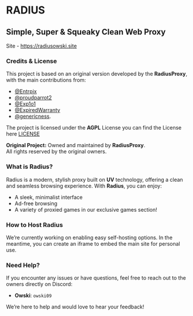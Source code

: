 # RADIUS

## Simple, Super & Squeaky Clean Web Proxy

Site - https://radiusowski.site

### Credits & License
This project is based on an original version developed by the **RadiusProxy**, with the main contributions from: 
- [@Entrpix](https://github.com/Entrpix)
- [@proudparrot2](https://github.com/proudparrot2) 
- [@Exp1o1](https://github.com/Exp1o1)
- [@ExpiredWarranty](https://github.com/ExpiredWarranty)
- [@genericness](https://github.com/genericness).

The project is licensed under the **AGPL** License you can find the License here [LICENSE](LICENSE)

**Original Project:** Owned and maintained by **RadiusProxy**.  
All rights reserved by the original owners.  

### What is Radius?
Radius is a modern, stylish proxy built on **UV** technology, offering a clean and seamless browsing experience. With **Radius**, you can enjoy:

- A sleek, minimalist interface
- Ad-free browsing
- A variety of proxied games in our exclusive games section!

### How to Host Radius
We’re currently working on enabling easy self-hosting options. In the meantime, you can create an iframe to embed the main site for personal use.

### Need Help?
If you encounter any issues or have questions, feel free to reach out to the owners directly on Discord:

- **Owski**: `owski09`

We’re here to help and would love to hear your feedback!
